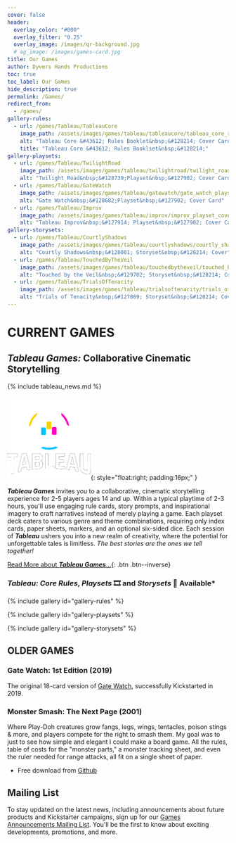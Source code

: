 ```yaml
---
cover: false
header:
  overlay_color: "#000"
  overlay_filter: "0.25"
  overlay_image: /images/qr-background.jpg
  # og_image: /images/games-card.jpg
title: Our Games
author: Dyvers Hands Productions
toc: true
toc_label: Our Games
hide_description: true
permalink: /Games/
redirect_from:
  - /games/
gallery-rules:
  - url: /games/Tableau/TableauCore
    image_path: /assets/images/games/tableau/tableaucore/tableau_core_rules_booklet_cover_375_298.jpg
    alt: "Tableau Core &#43612; Rules Booklet&nbsp;&#128214; Cover Card"
    title: "Tableau Core &#43612; Rules Booklset&nbsp;&#128214;"
gallery-playsets:
  - url: /games/Tableau/TwilightRoad
    image_path: /assets/images/games/tableau/twilightroad/twilight_road_playset_cover_750_1050.png
    alt: "Twilight Road&nbsp;&#128739;Playset&nbsp;&#127902; Cover Card"
  - url: /games/Tableau/GateWatch
    image_path: /assets/images/games/tableau/gatewatch/gate_watch_playset_cover_750_1050.png
    alt: "Gate Watch&nbsp;&#128682;Playset&nbsp;&#127902; Cover Card"
  - url: /games/Tableau/Improv
    image_path: /assets/images/games/tableau/improv/improv_playset_cover_750_1050.png
    alt: "Tableau Improv&nbsp;&#127914; Playset&nbsp;&#127902; Cover Card"
gallery-storysets:
  - url: /games/Tableau/CourtlyShadows
    image_path: /assets/images/games/tableau/courtlyshadows/courtly_shadows_storyset_cover_375_298.jpg
    alt: "Courtly Shadows&nbsp;&#128081; Storyset&nbsp;&#128214; Cover"
  - url: /games/Tableau/TouchedByTheVeil
    image_path: /assets/images/games/tableau/touchedbytheveil/touched_by_the_veil_storyset_cover_375_298.jpg
    alt: "Touched by the Veil&nbsp;&#129702; Storyset&nbsp;&#128214; Cover"
  - url: /games/Tableau/TrialsOfTenacity
    image_path: /assets/images/games/tableau/trialsoftenacity/trials_of_tenacity_storyset_cover_375_298.jpg
    alt: "Trials of Tenacity&nbsp;&#127869; Storyset&nbsp;&#128214; Cover"
---
```


# CURRENT GAMES

## ***Tableau Games:*** **Collaborative Cinematic Storytelling**

{% include tableau_news.md %}

![Tableau Logo](/assets/images/logos/Tableau_Games_portrait_white_spot_rgb_on_black_190_190.png){: style="float:right; padding:16px;" }

***Tableau Games*** invites you to a collaborative, cinematic storytelling experience for 2-5 players ages 14 and up. Within a typical playtime of 2-3 hours, you'll use engaging rule cards, story prompts, and inspirational imagery to craft narratives instead of merely playing a game. Each playset deck caters to various genre and theme combinations, requiring only index cards, paper sheets, markers, and an optional six-sided dice. Each session of ***Tableau*** ushers you into a new realm of creativity, where the potential for unforgettable tales is limitless. *The best stories are the ones we tell together!*

[Read More about ***Tableau Games***…](/Tableau){: .btn .btn--inverse}

### _**Tableau:**_ *Core Rules*, *Playsets*&nbsp;🎞️ and *Storysets*&nbsp;📖 Available*

{% include gallery id="gallery-rules" %}

{% include gallery id="gallery-playsets" %}

{% include gallery id="gallery-storysets" %}

## OLDER GAMES

### Gate Watch: 1st Edition (2019)

The original 18-card version of [Gate Watch](/games/gatewatch2019/), successfully Kickstarted in 2019.

### Monster Smash: The Next Page (2001)

Where Play-Doh creatures grow fangs, legs, wings, tentacles, poison stings & more, and players compete for the right to smash them. My goal was to just to see how simple and elegant I could make a board game. All the rules, table of costs for the "monster parts," a monster tracking sheet, and even the ruler needed for range attacks, all fit on a single sheet of paper.

- Free download from [Github](https://github.com/ChristopherA/MonsterSmashGame2001)

## Mailing List

To stay updated on the latest news, including announcements about future products and Kickstarter campaigns, sign up for our [Games Announcements Mailing List](/Subscribe). You'll be the first to know about exciting developments, promotions, and more.
